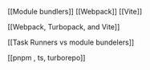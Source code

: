 
[[Module bundlers]]
[[Webpack]]
[[Vite]]

[[Webpack, Turbopack, and Vite]]


[[Task Runners vs module bundelers]]


[[pnpm , ts, turborepo]]

